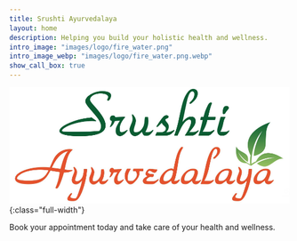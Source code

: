 ```yaml
---
title: Srushti Ayurvedalaya
layout: home
description: Helping you build your holistic health and wellness.
intro_image: "images/logo/fire_water.png"
intro_image_webp: "images/logo/fire_water.png.webp"
show_call_box: true
---
```


![](/images/logo/logo_srushti.png){:class="full-width"}

Book your appointment today and take care of your health and wellness. 

